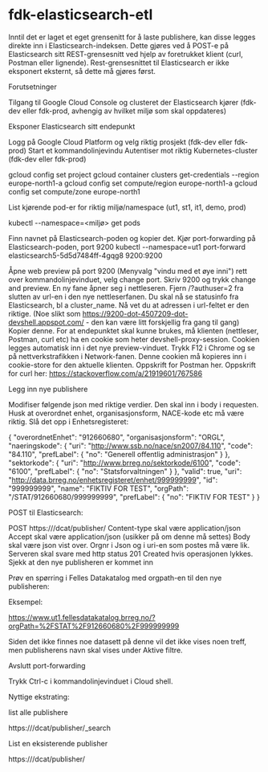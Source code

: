 # fdk-elasticsearch-etl

Inntil det er laget et eget grensenitt for å laste publishere, kan disse legges direkte inn i Elasticsearch-indeksen. Dette gjøres ved å POST-e på Elasticsearch sitt REST-grensesnitt ved hjelp av foretrukket klient (curl, Postman eller lignende). Rest-grensesnittet til Elasticsearch er ikke eksponert eksternt, så dette må gjøres først.



Forutsetninger

Tilgang til Google Cloud Console og clusteret der Elasticsearch kjører (fdk-dev eller fdk-prod, avhengig av hvilket miljø som skal oppdateres)


Eksponer Elasticsearch sitt endepunkt

Logg på Google Cloud Platform og velg riktig prosjekt (fdk-dev eller fdk-prod)
Start et kommandolinjevindu
Autentiser mot riktig Kubernetes-cluster (fdk-dev eller fdk-prod)

gcloud config set project <project>
gcloud container clusters get-credentials <clustername> --region europe-north1-a
gcloud config set compute/region europe-north1-a
gcloud config set compute/zone europe-north1

List kjørende pod-er for riktig miljø/namespace (ut1, st1, it1, demo, prod)

kubectl --namespace=<miljø> get pods

Finn navnet på Elasticsearch-poden og kopier det.
Kjør port-forwarding på Elasticsearch-poden, port 9200
kubectl --namespace=ut1 port-forward elasticsearch5-5d5d7484ff-4gqg8 9200:9200

Åpne web preview på port 9200 (Menyvalg "vindu med et øye inni") rett over kommandolinjevinduet, velg change port. Skriv 9200 og trykk change and preview. En ny fane åpner seg i nettleseren.
Fjern /?authuser=2 fra slutten av url-en i den nye nettleserfanen. Du skal nå se statusinfo fra Elasticsearch, bl a cluster_name. Nå vet du at adressen i url-feltet er den riktige. (Noe slikt som https://9200-dot-4507209-dot-devshell.appspot.com/ - den kan være litt forskjellig fra gang til gang) Kopier denne.
For at endepunktet skal kunne brukes, må klienten (nettleser, Postman, curl etc) ha en cookie som heter devshell-proxy-session. Cookien legges automatisk inn i det nye preview-vinduet. Trykk F12 i Chrome og se på nettverkstrafikken i Network-fanen. Denne cookien må kopieres inn i cookie-store for den aktuelle klienten. Oppskrift for Postman her. Oppskrift for curl her: https://stackoverflow.com/a/21919601/767586


Legg inn nye publishere

Modifiser følgende json med riktige verdier. Den skal inn i body i requesten. Husk at overordnet enhet, organisasjonsform, NACE-kode etc må være riktig. Slå det opp i Enhetsregisteret:

{
    "overordnetEnhet": "912660680",
    "organisasjonsform": "ORGL",
    "naeringskode": {
        "uri": "http://www.ssb.no/nace/sn2007/84.110",
        "code": "84.110",
        "prefLabel": {
            "no": "Generell offentlig administrasjon"
        }
    },
    "sektorkode": {
        "uri": "http://www.brreg.no/sektorkode/6100",
        "code": "6100",
        "prefLabel": {
            "no": "Statsforvaltningen"
        }
    },
    "valid": true,
    "uri": "http://data.brreg.no/enhetsregisteret/enhet/999999999",
    "id": "999999999",
    "name": "FIKTIV FOR TEST",
    "orgPath": "/STAT/912660680/999999999",
    "prefLabel": {
        "no": "FIKTIV FOR TEST"
    }
}


POST til Elasticsearch:

POST https://<url>/dcat/publisher/<orgnr>
Content-type skal være application/json
Accept skal være application/json (usikker på om denne må settes)
Body skal være json vist over. Orgnr i Json og i uri-en som postes må være lik.
Serveren skal svare med http status 201 Created hvis operasjonen lykkes.
Sjekk at den nye publisheren er kommet inn

Prøv en spørring i Felles Datakatalog med orgpath-en til den nye publisheren:

Eksempel:

https://www.ut1.fellesdatakatalog.brreg.no/?orgPath=%2FSTAT%2F912660680%2F999999999

Siden det ikke finnes noe datasett på denne vil det ikke vises noen treff, men publisherens navn skal vises under Aktive filtre.



Avslutt port-forwarding

Trykk Ctrl-c i kommandolinjevinduet i Cloud shell. 


Nyttige ekstrating:

list alle publishere

https://<url>/dcat/publisher/_search

List en eksisterende publisher

https://<url>/dcat/publisher/<orgnr>
